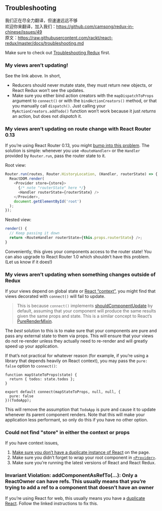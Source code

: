 ## Troubleshooting

我们正在尽全力翻译，但速速远远不够  
欢迎你来翻译，加入我们：https://github.com/camsong/redux-in-chinese/issues/49  
原文：https://raw.githubusercontent.com/rackt/react-redux/master/docs/troubleshooting.md

Make sure to check out [Troubleshooting Redux](http://gaearon.github.io/redux/docs/Troubleshooting.html) first.

### My views aren’t updating!

See the link above.
In short,

* Reducers should never mutate state, they must return new objects, or React Redux won’t see the updates.
* Make sure you either bind action creators with the `mapDispatchToProps` argument to `connect()` or with the `bindActionCreators()` method, or that you manually call `dispatch()`. Just calling your `MyActionCreators.addTodo()` function won’t work because it just *returns* an action, but does not *dispatch* it.

### My views aren’t updating on route change with React Router 0.13

If you’re using React Router 0.13, you might [bump into this problem](https://github.com/gaearon/react-redux/issues/43). The solution is simple: whenever you use `<RouteHandler>` or the `Handler` provided by `Router.run`, pass the router state to it.

Root view:

```js
Router.run(routes, Router.HistoryLocation, (Handler, routerState) => { // note "routerState" here
  ReactDOM.render(
    <Provider store={store}>
      {/* note "routerState" here */}
      <Handler routerState={routerState} />
    </Provider>,
    document.getElementById('root')
  );
});
```

Nested view:

```js
render() {
  // Keep passing it down
  return <RouteHandler routerState={this.props.routerState} />;
}
```

Conveniently, this gives your components access to the router state!
You can also upgrade to React Router 1.0 which shouldn’t have this problem. (Let us know if it does!)

### My views aren’t updating when something changes outside of Redux

If your views depend on global state or [React “context”](http://facebook.github.io/react/docs/context.html), you might find that views decorated with `connect()` will fail to update.

>This is because `connect()` implements [shouldComponentUpdate](https://facebook.github.io/react/docs/component-specs.html#updating-shouldcomponentupdate) by default, assuming that your component will produce the same results given the same props and state. This is a similar concept to React’s [PureRenderMixin](https://facebook.github.io/react/docs/pure-render-mixin.html).

The _best_ solution to this is to make sure that your components are pure and pass any external state to them via props. This will ensure that your views do not re-render unless they actually need to re-render and will greatly speed up your application.

If that’s not practical for whatever reason (for example, if you’re using a library that depends heavily on React context), you may pass the `pure: false` option to `connect()`:

```
function mapStateToProps(state) {
  return { todos: state.todos };
}

export default connect(mapStateToProps, null, null, {
  pure: false
})(TodoApp);
```

This will remove the assumption that `TodoApp` is pure and cause it to update whenever its parent component renders. Note that this will make your application less performant, so only do this if you have no other option.

### Could not find "store" in either the context or props

If you have context issues,

1. [Make sure you don’t have a duplicate instance of React](https://medium.com/@dan_abramov/two-weird-tricks-that-fix-react-7cf9bbdef375) on the page.
2. Make sure you didn’t forget to wrap your root component in [`<Provider>`](#provider-store).
3. Make sure you’re running the latest versions of React and React Redux.

### Invariant Violation: addComponentAsRefTo(...): Only a ReactOwner can have refs. This usually means that you’re trying to add a ref to a component that doesn’t have an owner

If you’re using React for web, this usually means you have a [duplicate React](https://medium.com/@dan_abramov/two-weird-tricks-that-fix-react-7cf9bbdef375). Follow the linked instructions to fix this.